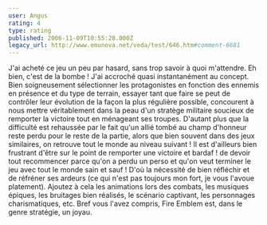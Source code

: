 ```yaml
---
user: Angus
rating: 4
type: rating
published: 2006-11-09T10:55:28.000Z
legacy_url: http://www.emunova.net/veda/test/646.htm#comment-6681
---
```

J'ai acheté ce jeu un peu par hasard, sans trop savoir à quoi m'attendre. Eh bien, c'est de la bombe !
J'ai accroché quasi instantanément au concept. Bien soigneusement sélectionner les protagonistes en fonction des ennemis en présence et du type de terrain, essayer tant que faire se peut de contrôler leur évolution de la façon la plus régulière possible, concourent à nous mettre véritablement dans la peau d'un stratège militaire soucieux de remporter la victoire tout en ménageant ses troupes. D'autant plus que la difficulté est rehaussée par le fait qu'un allié tombé au champ d'honneur reste perdu pour le reste de la partie, alors que bien souvent dans des jeux similaires, on retrouve tout le monde au niveau suivant ! Il est d'ailleurs bien frustrant d'être sur le point de remporter une victoire et bardaf ! de devoir tout recommencer parce qu'on a perdu un perso et qu'on veut terminer le jeu avec tout le monde sain et sauf ! D'où la nécessité de bien réfléchir et de réfréner ses ardeurs (ce qui n'est pas toujours mon fort, je vous l'avoue platement).
Ajoutez à cela les animations lors des combats, les musiques épiques, les bruitages bien réalisés, le scénario captivant, les personnages charismatiques, etc. Bref vous l'avez compris, Fire Emblem est, dans le genre stratégie, un joyau.